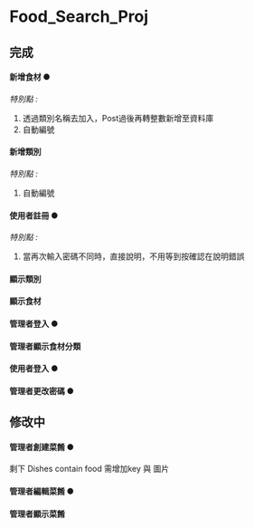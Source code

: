 # Food_Search_Proj

## 完成
#### 新增食材 ●

*特別點 :* 
1. 透過類別名稱去加入，Post過後再轉整數新增至資料庫
2. 自動編號
#### 新增類別
*特別點 :*
1. 自動編號

#### 使用者註冊 ●
*特別點 :*
1. 當再次輸入密碼不同時，直接說明，不用等到按確認在說明錯誤

#### 顯示類別
#### 顯示食材
#### 管理者登入 ●
#### 管理者顯示食材分類
#### 使用者登入 ●
#### 管理者更改密碼 ●
## 修改中
#### 管理者創建菜餚 ●
剩下 Dishes contain food 需增加key 與 圖片
#### 管理者編輯菜餚 ●
#### 管理者顯示菜餚


